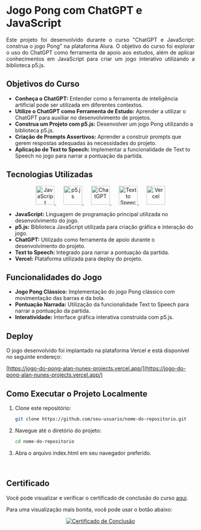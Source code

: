 # Jogo Pong com ChatGPT e JavaScript

<p align="justify">
Este projeto foi desenvolvido durante o curso "ChatGPT e JavaScript: construa o jogo Pong" na plataforma Alura. O objetivo do curso foi explorar o uso do ChatGPT como ferramenta de apoio aos estudos, além de aplicar conhecimentos em JavaScript para criar um jogo interativo utilizando a biblioteca p5.js.
</p>

## Objetivos do Curso

- **Conheça o ChatGPT:** Entender como a ferramenta de inteligência artificial pode ser utilizada em diferentes contextos.
- **Utilize o ChatGPT como Ferramenta de Estudo:** Aprender a utilizar o ChatGPT para auxiliar no desenvolvimento de projetos.
- **Construa um Projeto com p5.js:** Desenvolver um jogo Pong utilizando a biblioteca p5.js.
- **Criação de Prompts Assertivos:** Aprender a construir prompts que gerem respostas adequadas às necessidades do projeto.
- **Aplicação de Text to Speech:** Implementar a funcionalidade de Text to Speech no jogo para narrar a pontuação da partida.

## Tecnologias Utilizadas

<p align="center">
  <a href="https://www.javascript.com/" target="_blank" style="margin-right: 20px;">
    <img src="https://img.icons8.com/color/48/000000/javascript.png" alt="JavaScript" width="50" height="50"/>
  </a>
  <a href="https://p5js.org/" target="_blank" style="margin-right: 20px;">
    <img src="https://p5js.org/assets/img/p5js.svg" alt="p5.js" width="50" height="50"/>
  </a>
  <a href="https://openai.com/chatgpt" target="_blank" style="margin-right: 20px;">
    <img src="https://upload.wikimedia.org/wikipedia/commons/0/04/ChatGPT_logo.svg" alt="ChatGPT" width="50" height="50"/>
  </a>
  <a href="https://cloud.google.com/text-to-speech" target="_blank" style="margin-right: 20px;">
    <img src="https://img.icons8.com/color/48/000000/speaker.png" alt="Text to Speech" width="50" height="50"/>
  </a>
  <a href="https://vercel.com/" target="_blank">
    <img src="https://assets.vercel.com/image/upload/front/favicon/vercel/180x180.png" alt="Vercel" width="50" height="50"/>
  </a>
</p>

- **JavaScript:** Linguagem de programação principal utilizada no desenvolvimento do jogo.
- **p5.js:** Biblioteca JavaScript utilizada para criação gráfica e interação do jogo.
- **ChatGPT:** Utilizado como ferramenta de apoio durante o desenvolvimento do projeto.
- **Text to Speech:** Integrado para narrar a pontuação da partida.
- **Vercel:** Plataforma utilizada para deploy do projeto.

## Funcionalidades do Jogo

- **Jogo Pong Clássico:** Implementação do jogo Pong clássico com movimentação das barras e da bola.
- **Pontuação Narrada:** Utilização da funcionalidade Text to Speech para narrar a pontuação da partida.
- **Interatividade:** Interface gráfica interativa construída com p5.js.

## Deploy

O jogo desenvolvido foi implantado na plataforma Vercel e está disponível no seguinte endereço:

[https://jogo-do-pong-alan-nunes-projects.vercel.app/](https://jogo-do-pong-alan-nunes-projects.vercel.app/)

## Como Executar o Projeto Localmente

1. Clone este repositório:
   ```bash
   git clone https://github.com/seu-usuario/nome-do-repositorio.git
   ```

2. Navegue até o diretório do projeto:
    ```bash
    cd nome-do-repositorio
    ```
3. Abra o arquivo index.html em seu navegador preferido.

<br>

## Certificado

Você pode visualizar e verificar o certificado de conclusão do curso [aqui](https://cursos.alura.com.br/certificate/201911250008-ifba-edu-br/chatgpt-javascript-construa-jogo-pong). 

Para uma visualização mais bonita, você pode usar o botão abaixo:


<p align="center">
  <a href="https://cursos.alura.com.br/certificate/201911250008-ifba-edu-br/chatgpt-javascript-construa-jogo-pong" target="_blank">
    <img src="https://img.shields.io/badge/Certificado%20de%20Conclus%C3%A3o-Alura-blue?style=for-the-badge&logo=google-scholar" alt="Certificado de Conclusão"/>
  </a>
</p>
